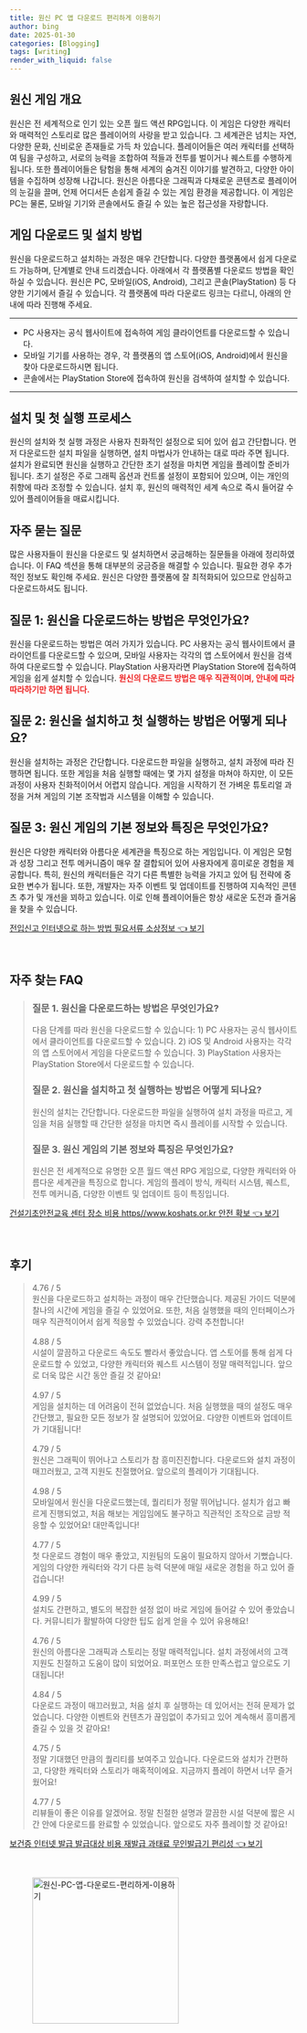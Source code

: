 ```yaml
---
title: 원신 PC 앱 다운로드 편리하게 이용하기
author: bing
date: 2025-01-30
categories: [Blogging]
tags: [writing]
render_with_liquid: false
---
```



<h2 id='원신_게임_개요'>원신 게임 개요</h2>

<p>원신은 전 세계적으로 인기 있는 오픈 월드 액션 RPG입니다. 이 게임은 다양한 캐릭터와 매력적인 스토리로 많은 플레이어의 사랑을 받고 있습니다. 그 세계관은 넘치는 자연, 다양한 문화, 신비로운 존재들로 가득 차 있습니다. 플레이어들은 여러 캐릭터를 선택하여 팀을 구성하고, 서로의 능력을 조합하여 적들과 전투를 벌이거나 퀘스트를 수행하게 됩니다. 또한 플레이어들은 탐험을 통해 세계의 숨겨진 이야기를 발견하고, 다양한 아이템을 수집하며 성장해 나갑니다. 원신은 아름다운 그래픽과 다채로운 콘텐츠로 플레이어의 눈길을 끌며, 언제 어디서든 손쉽게 즐길 수 있는 게임 환경을 제공합니다. 이 게임은 PC는 물론, 모바일 기기와 콘솔에서도 즐길 수 있는 높은 접근성을 자랑합니다.</p>

<h2 id='게임_다운로드_및_설치_방법'>게임 다운로드 및 설치 방법</h2>

<p>원신을 다운로드하고 설치하는 과정은 매우 간단합니다. 다양한 플랫폼에서 쉽게 다운로드 가능하며, 단계별로 안내 드리겠습니다. 아래에서 각 플랫폼별 다운로드 방법을 확인하실 수 있습니다. 원신은 PC, 모바일(iOS, Android), 그리고 콘솔(PlayStation) 등 다양한 기기에서 즐길 수 있습니다. 각 플랫폼에 따라 다운로드 링크는 다르니, 아래의 안내에 따라 진행해 주세요.</p>

<hr />

<ul>
    <li>PC 사용자는 공식 웹사이트에 접속하여 게임 클라이언트를 다운로드할 수 있습니다.</li>
    <li>모바일 기기를 사용하는 경우, 각 플랫폼의 앱 스토어(iOS, Android)에서 원신을 찾아 다운로드하시면 됩니다.</li>
    <li>콘솔에서는 PlayStation Store에 접속하여 원신을 검색하여 설치할 수 있습니다.</li>
</ul>

<hr />

<h2 id='설치_및_첫_실행_프로세스'>설치 및 첫 실행 프로세스</h2>

<p>원신의 설치와 첫 실행 과정은 사용자 친화적인 설정으로 되어 있어 쉽고 간단합니다. 먼저 다운로드한 설치 파일을 실행하면, 설치 마법사가 안내하는 대로 따라 주면 됩니다. 설치가 완료되면 원신을 실행하고 간단한 초기 설정을 마치면 게임을 플레이할 준비가 됩니다. 초기 설정은 주로 그래픽 옵션과 컨트롤 설정이 포함되어 있으며, 이는 개인의 취향에 따라 조정할 수 있습니다. 설치 후, 원신의 매력적인 세계 속으로 즉시 들어갈 수 있어 플레이어들을 매료시킵니다.</p>

<h2 id='자주_묻는_질문'>자주 묻는 질문</h2>

<p>많은 사용자들이 원신을 다운로드 및 설치하면서 궁금해하는 질문들을 아래에 정리하였습니다. 이 FAQ 섹션을 통해 대부분의 궁금증을 해결할 수 있습니다. 필요한 경우 추가적인 정보도 확인해 주세요. 원신은 다양한 플랫폼에 잘 최적화되어 있으므로 안심하고 다운로드하셔도 됩니다.</p>

<h2 id='질문_1_다운로드_방법'>질문 1: 원신을 다운로드하는 방법은 무엇인가요?</h2>

<p>원신을 다운로드하는 방법은 여러 가지가 있습니다. PC 사용자는 공식 웹사이트에서 클라이언트를 다운로드할 수 있으며, 모바일 사용자는 각각의 앱 스토어에서 원신을 검색하여 다운로드할 수 있습니다. PlayStation 사용자라면 PlayStation Store에 접속하여 게임을 쉽게 설치할 수 있습니다. <b><span style="color: #ee2323;">원신의 다운로드 방법은 매우 직관적이며, 안내에 따라 따라하기만 하면 됩니다.</span></b></p>

<h2 id='질문_2_설치_및_첫_실행'>질문 2: 원신을 설치하고 첫 실행하는 방법은 어떻게 되나요?</h2>

<p>원신을 설치하는 과정은 간단합니다. 다운로드한 파일을 실행하고, 설치 과정에 따라 진행하면 됩니다. 또한 게임을 처음 실행할 때에는 몇 가지 설정을 마쳐야 하지만, 이 모든 과정이 사용자 친화적이어서 어렵지 않습니다. 게임을 시작하기 전 가벼운 튜토리얼 과정을 거쳐 게임의 기본 조작법과 시스템을 이해할 수 있습니다.</p>

<h2 id='질문_3_게임_특징'>질문 3: 원신 게임의 기본 정보와 특징은 무엇인가요?</h2>

<p>원신은 다양한 캐릭터와 아름다운 세계관을 특징으로 하는 게임입니다. 이 게임은 모험과 성장 그리고 전투 메커니즘이 매우 잘 결합되어 있어 사용자에게 흥미로운 경험을 제공합니다. 특히, 원신의 캐릭터들은 각기 다른 특별한 능력을 가지고 있어 팀 전략에 중요한 변수가 됩니다. 또한, 개발자는 자주 이벤트 및 업데이트를 진행하여 지속적인 콘텐츠 추가 및 개선을 꾀하고 있습니다. 이로 인해 플레이어들은 항상 새로운 도전과 즐거움을 찾을 수 있습니다.</p>


<p><a class="click-button" title="전입신고 인터넷으로 하는 방법 필요서류 소상정보" href="https://yellowplanner.github.io/posts/%EC%A0%84%EC%9E%85%EC%8B%A0%EA%B3%A0-%EC%9D%B8%ED%84%B0%EB%84%B7%EC%9C%BC%EB%A1%9C-%ED%95%98%EB%8A%94-%EB%B0%A9%EB%B2%95-%ED%95%84%EC%9A%94%EC%84%9C%EB%A5%98-%EC%86%8C%EC%83%81%EC%A0%95%EB%B3%B4/" rel="dofollow">전입신고 인터넷으로 하는 방법 필요서류 소상정보 👈 보기</a></p><br>
<h2 id='자주_찾는_FAQ'>자주 찾는 FAQ</h2>
<div itemscope="" itemtype="https://schema.org/FAQPage"> 
<blockquote> 
<div itemscope="" itemprop="mainEntity" itemtype="https://schema.org/Question"> 
<h3 itemprop="name">질문 1. 원신을 다운로드하는 방법은 무엇인가요?</h3> 
<div itemscope="" itemprop="acceptedAnswer" itemtype="https://schema.org/Answer"> 
<span itemprop="text"> 
<p>다음 단계를 따라 원신을 다운로드할 수 있습니다: 1) PC 사용자는 공식 웹사이트에서 클라이언트를 다운로드할 수 있습니다. 2) iOS 및 Android 사용자는 각각의 앱 스토어에서 게임을 다운로드할 수 있습니다. 3) PlayStation 사용자는 PlayStation Store에서 다운로드할 수 있습니다.</p> 
</span> 
</div> 
</div> 

<div itemscope="" itemprop="mainEntity" itemtype="https://schema.org/Question"> 
<h3 itemprop="name">질문 2. 원신을 설치하고 첫 실행하는 방법은 어떻게 되나요?</h3> 
<div itemscope="" itemprop="acceptedAnswer" itemtype="https://schema.org/Answer"> 
<span itemprop="text"> 
<p>원신의 설치는 간단합니다. 다운로드한 파일을 실행하여 설치 과정을 따르고, 게임을 처음 실행할 때 간단한 설정을 마치면 즉시 플레이를 시작할 수 있습니다.</p> 
</span> 
</div> 
</div> 

<div itemscope="" itemprop="mainEntity" itemtype="https://schema.org/Question"> 
<h3 itemprop="name">질문 3. 원신 게임의 기본 정보와 특징은 무엇인가요?</h3> 
<div itemscope="" itemprop="acceptedAnswer" itemtype="https://schema.org/Answer"> 
<span itemprop="text"> 
<p>원신은 전 세계적으로 유명한 오픈 월드 액션 RPG 게임으로, 다양한 캐릭터와 아름다운 세계관을 특징으로 합니다. 게임의 플레이 방식, 캐릭터 시스템, 퀘스트, 전투 메커니즘, 다양한 이벤트 및 업데이트 등이 특징입니다.</p> 
</span> 
</div> 
</div> 
</blockquote> 
</div>
<p><a class="click-button" title="건설기초안전교육 센터 장소 비용 https//www.koshats.or.kr 안전 확보" href="https://yellowplanner.github.io/posts/%EA%B1%B4%EC%84%A4%EA%B8%B0%EC%B4%88%EC%95%88%EC%A0%84%EA%B5%90%EC%9C%A1-%EC%84%BC%ED%84%B0-%EC%9E%A5%EC%86%8C-%EB%B9%84%EC%9A%A9-httpswww.koshats.or.kr-%EC%95%88%EC%A0%84-%ED%99%95%EB%B3%B4/" rel="dofollow">건설기초안전교육 센터 장소 비용 https//www.koshats.or.kr 안전 확보 👈 보기</a></p><br>
<h2 id='후기'>후기</h2>
<div itemscope itemtype="https://schema.org/Product">
  <blockquote>
  <div itemprop="review" itemscope itemtype="https://schema.org/Review">
      <div itemprop="reviewRating" itemscope itemtype="https://schema.org/Rating"> <span itemprop="ratingValue">4.76</span> / <span itemprop="bestRating">5</span> </div>
      <span itemprop="reviewBody">원신을 다운로드하고 설치하는 과정이 매우 간단했습니다. 제공된 가이드 덕분에 찰나의 시간에 게임을 즐길 수 있었어요. 또한, 처음 실행했을 때의 인터페이스가 매우 직관적이어서 쉽게 적응할 수 있었습니다. 강력 추천합니다!</span>
  </div>
  <br>
  <div itemprop="review" itemscope itemtype="https://schema.org/Review">
      <div itemprop="reviewRating" itemscope itemtype="https://schema.org/Rating"> <span itemprop="ratingValue">4.88</span> / <span itemprop="bestRating">5</span> </div>
      <span itemprop="reviewBody">시설이 깔끔하고 다운로드 속도도 빨라서 좋았습니다. 앱 스토어를 통해 쉽게 다운로드할 수 있었고, 다양한 캐릭터와 퀘스트 시스템이 정말 매력적입니다. 앞으로 더욱 많은 시간 동안 즐길 것 같아요!</span>
  </div>
  <br>
  <div itemprop="review" itemscope itemtype="https://schema.org/Review">
      <div itemprop="reviewRating" itemscope itemtype="https://schema.org/Rating"> <span itemprop="ratingValue">4.97</span> / <span itemprop="bestRating">5</span> </div>
      <span itemprop="reviewBody">게임을 설치하는 데 어려움이 전혀 없었습니다. 처음 실행했을 때의 설정도 매우 간단했고, 필요한 모든 정보가 잘 설명되어 있었어요. 다양한 이벤트와 업데이트가 기대됩니다!</span>
  </div>
  <br>
  <div itemprop="review" itemscope itemtype="https://schema.org/Review">
      <div itemprop="reviewRating" itemscope itemtype="https://schema.org/Rating"> <span itemprop="ratingValue">4.79</span> / <span itemprop="bestRating">5</span> </div>
      <span itemprop="reviewBody">원신은 그래픽이 뛰어나고 스토리가 참 흥미진진합니다. 다운로드와 설치 과정이 매끄러웠고, 고객 지원도 친절했어요. 앞으로의 플레이가 기대됩니다.</span>
  </div>
  <br>
  <div itemprop="review" itemscope itemtype="https://schema.org/Review">
      <div itemprop="reviewRating" itemscope itemtype="https://schema.org/Rating"> <span itemprop="ratingValue">4.98</span> / <span itemprop="bestRating">5</span> </div>
      <span itemprop="reviewBody">모바일에서 원신을 다운로드했는데, 퀄리티가 정말 뛰어납니다. 설치가 쉽고 빠르게 진행되었고, 처음 해보는 게임임에도 불구하고 직관적인 조작으로 금방 적응할 수 있었어요! 대만족입니다!</span>
  </div>
  <br>
  <div itemprop="review" itemscope itemtype="https://schema.org/Review">
      <div itemprop="reviewRating" itemscope itemtype="schema.org/Rating"> <span itemprop="ratingValue">4.77</span> / <span itemprop="bestRating">5</span> </div>
      <span itemprop="reviewBody">첫 다운로드 경험이 매우 좋았고, 지원팀의 도움이 필요하지 않아서 기뻤습니다. 게임의 다양한 캐릭터와 각기 다른 능력 덕분에 매일 새로운 경험을 하고 있어 즐겁습니다!</span>
  </div>
  <br>
  <div itemprop="review" itemscope itemtype="https://schema.org/Review">
      <div itemprop="reviewRating" itemscope itemtype="https://schema.org/Rating"> <span itemprop="ratingValue">4.99</span> / <span itemprop="bestRating">5</span> </div>
      <span itemprop="reviewBody">설치도 간편하고, 별도의 복잡한 설정 없이 바로 게임에 들어갈 수 있어 좋았습니다. 커뮤니티가 활발하여 다양한 팁도 쉽게 얻을 수 있어 유용해요!</span>
  </div>
  <br>
  <div itemprop="review" itemscope itemtype="https://schema.org/Review">
      <div itemprop="reviewRating" itemscope itemtype="schema.org/Rating"> <span itemprop="ratingValue">4.76</span> / <span itemprop="bestRating">5</span> </div>
      <span itemprop="reviewBody">원신의 아름다운 그래픽과 스토리는 정말 매력적입니다. 설치 과정에서의 고객 지원도 친절하고 도움이 많이 되었어요. 퍼포먼스 또한 만족스럽고 앞으로도 기대됩니다!</span>
  </div>
  <br>
  <div itemprop="review" itemscope itemtype="schema.org/Review">
      <div itemprop="reviewRating" itemscope itemtype="schema.org/Rating"> <span itemprop="ratingValue">4.84</span> / <span itemprop="bestRating">5</span> </div>
      <span itemprop="reviewBody">다운로드 과정이 매끄러웠고, 처음 설치 후 실행하는 데 있어서는 전혀 문제가 없었습니다. 다양한 이벤트와 컨텐츠가 끊임없이 추가되고 있어 계속해서 흥미롭게 즐길 수 있을 것 같아요!</span>
  </div>
  <br>
  <div itemprop="review" itemscope itemtype="schema.org/Review">
      <div itemprop="reviewRating" itemscope itemtype="schema.org/Rating"> <span itemprop="ratingValue">4.75</span> / <span itemprop="bestRating">5</span> </div>
      <span itemprop="reviewBody">정말 기대했던 만큼의 퀄리티를 보여주고 있습니다. 다운로드와 설치가 간편하고, 다양한 캐릭터와 스토리가 매혹적이에요. 지금까지 플레이 하면서 너무 즐거웠어요!</span>
  </div>
  <br>
  <div itemprop="review" itemscope itemtype="schema.org/Review">
      <div itemprop="reviewRating" itemscope itemtype="schema.org/Rating"> <span itemprop="ratingValue">4.77</span> / <span itemprop="bestRating">5</span> </div>
      <span itemprop="reviewBody">리뷰들이 좋은 이유를 알겠어요. 정말 친절한 설명과 깔끔한 시설 덕분에 짧은 시간 안에 다운로드를 완료할 수 있었습니다. 앞으로도 자주 플레이할 것 같아요!</span>
  </div>
  </blockquote>
</div>
<p><a class="click-button" title="보건증 인터넷 발급 발급대상 비용 재발급 과태료 무인발급기 편리성" href="https://yellowplanner.github.io/posts/%EB%B3%B4%EA%B1%B4%EC%A6%9D-%EC%9D%B8%ED%84%B0%EB%84%B7-%EB%B0%9C%EA%B8%89-%EB%B0%9C%EA%B8%89%EB%8C%80%EC%83%81-%EB%B9%84%EC%9A%A9-%EC%9E%AC%EB%B0%9C%EA%B8%89-%EA%B3%BC%ED%83%9C%EB%A3%8C-%EB%AC%B4%EC%9D%B8%EB%B0%9C%EA%B8%89%EA%B8%B0-%ED%8E%B8%EB%A6%AC%EC%84%B1/" rel="dofollow">보건증 인터넷 발급 발급대상 비용 재발급 과태료 무인발급기 편리성 👈 보기</a></p><br>
<figure class="image"><img src="https://yellowplanner.github.io/assets/img/thumbnail/원신-PC-앱-다운로드-편리하게-이용하기.webp" alt="원신-PC-앱-다운로드-편리하게-이용하기" width="256" height="256"></figure>